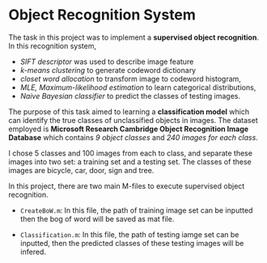 # Object Recognition System

The task in this project was to implement a **supervised object recognition**. In this recognition system, 
- *SIFT descriptor* was used to describe image feature
- *k-means clustering* to generate codeword dictionary
- *closet word allocation* to transform image to codeword histogram,
- *MLE, Maximum-likelihood estimation* to learn categorical distributions, 
- *Naive Bayesian classifier* to predict the classes of testing images.

The purpose of this task aimed to learning a **classification model** which can identify the true classes of unclassified objects in images. The dataset employed is **Microsoft Research Cambridge Object Recognition Image Database** which contains *9 object classes* and *240 images for each class*. 

I chose 5 classes and 100 images from each to class, and separate these images into two set: a training set and a testing set. The classes of these images are bicycle, car, door, sign and tree. 


In this project, there are two main M-files to execute supervised object recognition. 

- `CreateBoW.m`: In this file, the path of training image set can be inputted then the bog of word will be saved as mat file.

- `Classification.m`: In this file, the path of testing iamge set can be inputted, then the predicted classes of these testing images will be infered.
